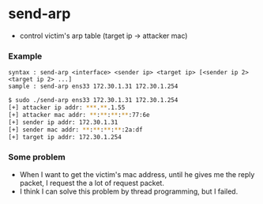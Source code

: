 # send-arp
- control victim's arp table (target ip -> attacker mac)

### Example
```
syntax : send-arp <interface> <sender ip> <target ip> [<sender ip 2> <target ip 2> ...]
sample : send-arp ens33 172.30.1.31 172.30.1.254
```
```bash
$ sudo ./send-arp ens33 172.30.1.31 172.30.1.254
[+] attacker ip addr: ***.**.1.55
[+] attacker mac addr: **:**:**:**:77:6e
[+] sender ip addr: 172.30.1.31
[+] sender mac addr: **:**:**:**:2a:df
[+] target ip addr: 172.30.1.254
```


### Some problem
- When I want to get the victim's mac address, until he gives me the reply packet, I request the a lot of request packet.
- I think I can solve this problem by thread programming, but I failed.
